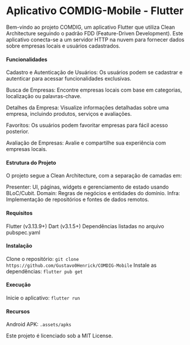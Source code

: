 <h1>Aplicativo COMDIG-Mobile - Flutter</h1>

Bem-vindo ao projeto COMDIG, um aplicativo Flutter que utiliza Clean Architecture seguindo o padrão FDD (Feature-Driven Development). Este aplicativo conecta-se a um servidor HTTP na nuvem para fornecer dados sobre empresas locais e usuários cadastrados.

<h4>Funcionalidades</h4>

  Cadastro e Autenticação de Usuários: Os usuários podem se cadastrar e autenticar para acessar funcionalidades exclusivas.

  Busca de Empresas: Encontre empresas locais com base em categorias, localização ou palavras-chave.

  Detalhes da Empresa: Visualize informações detalhadas sobre uma empresa, incluindo produtos, serviços e avaliações.

  Favoritos: Os usuários podem favoritar empresas para fácil acesso posterior.

  Avaliação de Empresas: Avalie e compartilhe sua experiência com empresas locais.

<h4>Estrutura do Projeto</h4>

O projeto segue a Clean Architecture, com a separação de camadas em:

  Presenter: UI, páginas, widgets e gerenciamento de estado usando BLoC/Cubit.
  Domain: Regras de negócios e entidades do domínio.
  Infra: Implementação de repositórios e fontes de dados remotos.

<h4>Requisitos</h4>

  Flutter (v3.13.9+)
  Dart (v3.1.5+)
  Dependências listadas no arquivo pubspec.yaml

<h4>Instalação</h4>

  Clone o repositório: `git clone https://github.com/Gustavo0Henrick/COMDIG-Mobile`
  Instale as dependências: `flutter pub get`

<h4>Execução</h4>

  Inicie o aplicativo: `flutter run`

<h4>Recursos</h4>

  Android APK: `.assets/apks`


Este projeto é licenciado sob a MIT License.